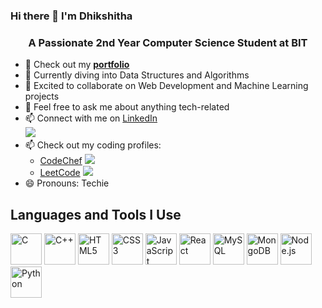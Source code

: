 ### Hi there 👋 I'm Dhikshitha

<h3 align="center">A Passionate 2nd Year Computer Science Student at BIT</h3>

- 🔭 Check out my [**portfolio**](https://github.com/dhikshithas)
- 🌱 Currently diving into Data Structures and Algorithms
- 👯 Excited to collaborate on Web Development and Machine Learning projects
- 💬 Feel free to ask me about anything tech-related
- 📫 Connect with me on [LinkedIn](https://www.linkedin.com/in/dhikshitha/) <br/>
  <a href="https://www.linkedin.com/in/dhikshitha/"><img src="https://img.shields.io/badge/LinkedIn-0077B5?style=for-the-badge&logo=linkedin&logoColor=white" /></a>
- 📫 Check out my coding profiles: 
  - [CodeChef](https://www.codechef.com/users/dhikshitha_s) 
    <img src="https://img.shields.io/badge/Codechef-%23B92B27.svg?&style=for-the-badge&logo=Codechef&logoColor=white" />
  - [LeetCode](https://leetcode.com/u/Dhikshitha_S/)
    <img src="https://img.shields.io/badge/-LeetCode-FFA116?style=for-the-badge&logo=LeetCode&logoColor=black" /> 
- 😄 Pronouns: Techie

## Languages and Tools I Use
<p>
  <img height="50" width="50" src="https://img.icons8.com/color/48/000000/c-programming.png" alt="C" />
  <img height="50" width="50" src="https://img.icons8.com/color/48/000000/c-plus-plus-logo.png" alt="C++" />
  
  <img height="50" width="50" src="https://img.icons8.com/color/48/000000/html-5.png" alt="HTML5" />
  <img height="50" width="50" src="https://img.icons8.com/color/48/000000/css3.png" alt="CSS3" />
  <img height="50" width="50" src="https://img.icons8.com/color/48/000000/javascript.png" alt="JavaScript" />
  <img height="50" width="50" src="https://img.icons8.com/color/48/000000/react-native.png" alt="React" />
  <img height="50" width="50" src="https://img.icons8.com/color/48/000000/mysql-logo.png" alt="MySQL" />
  <img height="50" width="50" src="https://img.icons8.com/color/48/000000/mongodb.png" alt="MongoDB" />
  <img height="50" width="50" src="https://img.icons8.com/color/48/000000/nodejs.png" alt="Node.js" />
  <img height="50" width="50" src="https://img.icons8.com/color/48/000000/python.png" alt="Python" />
</p>
